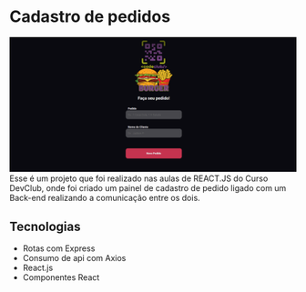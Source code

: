 # Cadastro de pedidos 
![Imagem da home do app de cadastro de pedidos de uma Hamburgueria](https://github.com/JadsonPS/Cadastro-burger/blob/main/2024-01-22.png)
Esse é um projeto que foi realizado nas aulas de REACT.JS do Curso DevClub, onde foi criado um painel de cadastro de pedido ligado com um Back-end realizando a comunicação entre os dois.

## Tecnologias
- Rotas com Express
- Consumo de api com Axios
- React.js
- Componentes React

